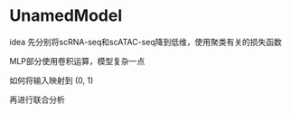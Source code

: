 # UnamedModel
idea
先分别将scRNA-seq和scATAC-seq降到低维，使用聚类有关的损失函数

MLP部分使用卷积运算，模型复杂一点

如何将输入映射到 (0, 1)

再进行联合分析
